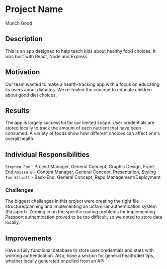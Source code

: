 # Project Name
Munch Good

## Description
This is an app designed to help teach kids about healthy food choices. It was built with React, Node and Express.

## Motivation
Our team wanted to make a health-tracking app with a focus on educating its users about diabetes. We re-tooled the concept to educate children about good diet choices.

## Results
The app is largely successful for our limited scope. User credentials are stored locally to track the amount of each nutrient that have been consumed. A variety of foods show how different choices can affect one's overall health.

## Individual Responsibilities
`Stephen Fox` - Project Manager, General Concept, Graphic Design, Front-End
`Anissa B` - Content Manager, General Concept, Presentation, Styling
`Tom Elliott` - Back-End, General Concept, Repo Management/Deployment

### Challenges
The biggest challenges in this project were creating the right file structure/planning and implementing an unfamiliar authentication system (Passport). Zeroing in on the specific routing problems for implementing Passport authentication proved to be too difficult, so we opted to store data locally.

## Improvements
Have a fully functional database to store user credentials and stats with working authentication. Also, have a section for general health/diet tips, whether locally generated or pulled from an API.
